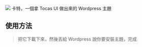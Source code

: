 ![](https://github.com/gnehs/Carter/blob/master/screenshot.png?raw=true)
卡特，一個拿 Tocas UI 做出來的 Wordpress 主題

## 使用方法
> 把它下載下來，然後丟給 Wordpress 說你要安裝主題，完成
